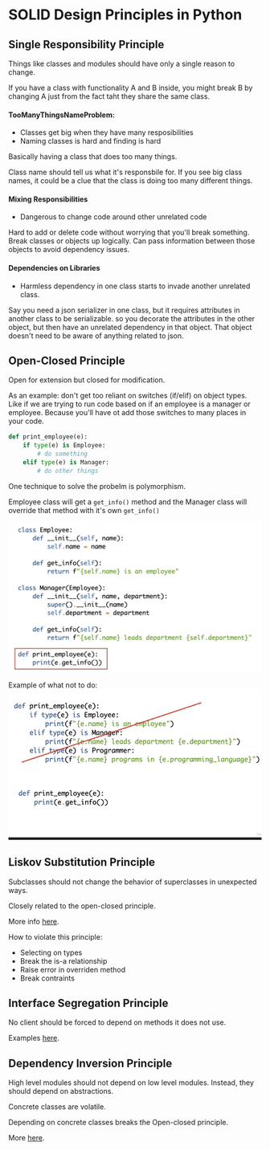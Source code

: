 # SOLID Design Principles in Python

## Single Responsibility Principle

Things like classes and modules should have only a single reason to change.

If you have a class with functionality A and B inside, you might break B by changing A just from the fact taht they share the same class.

#### TooManyThingsNameProblem:

* Classes get big when they have many resposibilities
* Naming classes is hard and finding  is hard

Basically having a class that does too many things. 

Class name should tell us what it's responsbile for. If you see big class names, it could be a clue that the class is doing too many different things.

#### Mixing Responsibilities

* Dangerous to change code around other unrelated code

Hard to add or delete code without worrying that you'll break something. Break classes or objects up logically. Can pass information between those objects to avoid dependency issues.

#### Dependencies on Libraries

* Harmless dependency in one class starts to invade another unrelated class.

Say you need a json serializer in one class, but it requires attributes in another class to be serializable. so you decorate the attributes in the other object, but then have an unrelated dependency in that object. That object doesn't need to be aware of anything related to json.

## Open-Closed Principle

Open for extension but closed for modification.

As an example: don't get too reliant on switches (if/elif) on object types. Like if we are trying to run code based on if an employee is a manager or employee. Because you'll have ot add those switches to many places in your code. 

```python
def print_employee(e):
    if type(e) is Employee:
        # do something
    elif type(e) is Manager:
        # do other things
```

One technique to solve the probelm is polymorphism.

Employee class will get a `get_info()` method and the Manager class will override that method with it's own `get_info()`

<img src="./assets/polymorphism.png" height="300">

Example of what not to do: 
<img src="./assets/select-types-nono.png" height="300">

## Liskov Substitution Principle

Subclasses should not change the behavior of superclasses in unexpected ways. 

Closely related to the open-closed principle.

More info [here](https://stackoverflow.com/questions/56860/what-is-an-example-of-the-liskov-substitution-principle).

How to violate this principle:
- Selecting on types
- Break the is-a relationship
- Raise error in overriden method
- Break contraints

## Interface Segregation Principle

No client should be forced to depend on methods it does not use. 

Examples [here](https://www.pythontutorial.net/python-oop/python-interface-segregation-principle/).

## Dependency Inversion Principle

High level modules should not depend on low level modules. Instead, they should depend on abstractions. 

Concrete classes are volatile.

Depending on concrete classes breaks the Open-closed principle. 

More [here](https://www.pythontutorial.net/python-oop/python-dependency-inversion-principle/).
